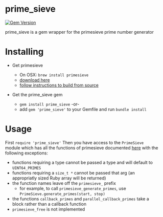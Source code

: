 prime_sieve
==========
[![Gem Version](https://badge.fury.io/rb/prime_sieve.svg)](http://badge.fury.io/rb/prime_sieve)

prime_sieve is a gem wrapper for the primesieve prime number generator

Installing
==========
* Get primesieve
  * On OSX: `brew install primesieve`
  * [download here](http://primesieve.org/downloads/)
  * [follow instructions to build from source](http://primesieve.org/build.html)

* Get the prime_sieve gem
  * `gem install prime_sieve`
-or-
  * add `gem 'prime_sieve'` to your Gemfile and run `bundle install`

Usage
=====
First `require 'prime_sieve'`
Then you have access to the `PrimeSieve` module which has all the functions of primesieve documented [here](http://primesieve.org/api/primesieve_8h.html) with the following exceptions:
* functions requiring a type cannot be passed a type and will default to `UINT64_PRIMES`
* functions requiring a `size_t *` cannot be passed that arg (an appropriatly sized Ruby array will be returned)
* the function names leave off the `primesieve_` prefix
  * for example, to call `primesieve_generate_primes`, use `PrimeSieve.generate_primes(start, stop)`
* the functions `callback_primes` and `parallel_callback_primes` take a block rather than a callback function
* `primesieve_free` is not implemented

